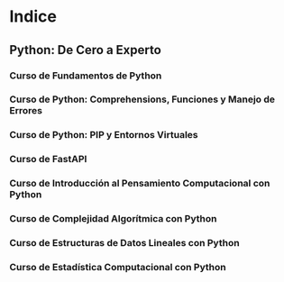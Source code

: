 # Indice

## Python: De Cero a Experto

### Curso de Fundamentos de Python

### Curso de Python: Comprehensions, Funciones y Manejo de Errores

### Curso de Python: PIP y Entornos Virtuales

### Curso de FastAPI

### Curso de Introducción al Pensamiento Computacional con Python

### Curso de Complejidad Algorítmica con Python

### Curso de Estructuras de Datos Lineales con Python

### Curso de Estadística Computacional con Python